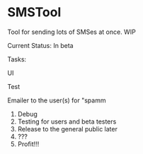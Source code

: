 # SMSTool
Tool for sending lots of SMSes at once. WIP

Current Status: In beta 

Tasks: <p/>
UI <p/>
Test <p/>
Emailer to the user(s) for "spamm

1. Debug
2. Testing for users and beta testers
3. Release to the general public later
4. ???
5. Profit!!!


